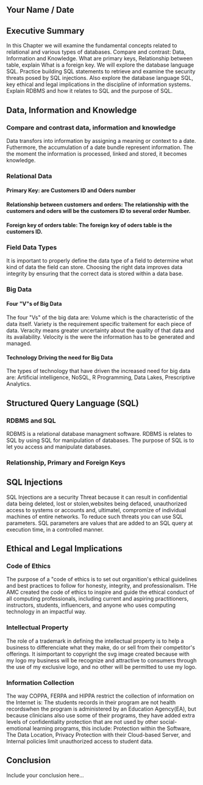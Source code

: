 ## Your Name / Date

## Executive Summary
In this Chapter we will examine the fundamental concepts related to relational and various types of databases. 
Compare and contrast: Data, Information and Knowledge. What are primary keys, Relationship between table,
explain What is a foreign key. We will explore the database language SQL. Practice building SQL statements to retrieve and examine the security 
threats posed by SQL injections. Also explore the database language SQL, key ethical and legal implications in the discipline 
of information systems. Explain RDBMS and how it relates to SQL and the purpose of SQL. 

## Data, Information and Knowledge
### Compare and contrast data, information and knowledge
Data transfors into information by assigning a meaning or context to a date. Futhermore, the accumulation of a date bundle represent information. 
The the moment the information is processed, linked and stored, it becomes knowledge.

### Relational Data
#### Primary Key: are Customers ID and Oders number
#### Relationship between customers and orders: The relationship with the customers and oders will be the customers ID to several order Number.
#### Foreign key of orders table: The foreign key of oders table is the customers ID.
### Field Data Types
It is important to properly define the data type of a field to determine what kind of data the field can store. Choosing the right data improves
data integrity by ensuring that the correct data is stored within a data base.

### Big Data
#### Four "V"s of Big Data
The four "Vs" of the big data are: Volume which is the characteristic of the data itself. Variety is the requirement specific traitement for each piece of data.
Veracity means greater uncertainty about the quality of that data and its availability. Velocity is the were the information has to be generated and managed.
#### Technology Driving the need for Big Data
The types of technology that have driven the increased need for big data are: Artificial intelligence, NoSQL, R Programming, Data Lakes, Prescriptive  Analytics.

## Structured Query Language (SQL) 
### RDBMS and SQL
RDBMS is a relational database managment software. RDBMS is relates to SQL by using SQL for manipulation of databases. The purpose of SQL is to let you access and manipulate databases.
### Relationship, Primary and Foreign Keys

## SQL Injections
SQL Injections are a security Threat because it can result in confidential data being deleted, lost or stolen,websites being defaced,
unauthorized access to systems or accounts and, ultimatel, compromize of individual machines of entire networks.
To reduce such threats you can use SQL parameters. SQL parameters are values that are added to an SQL query at execution time, in a controlled manner.

## Ethical and Legal Implications
### Code of Ethics
The purpose of a "code of ethics is to set out organition's ethical guidelines and best practices to follow for honesty, integrity, and professionalism.
THe AMC created the code of ethics to inspire and guide the ethical conduct of all computing professionals, including current and aspiring practitioners, instructors, students, influencers, and anyone who uses computing technology in an impactful way.
### Intellectual Property
 The role of a trademark in defining the intellectual property is to help a business to differenciate what they make, do or sell from their competitor's offerings.
 It isimportant to copyright the svg image created because with my logo my business will  be recognize and attractive to consumers through the use of my exclusive logo, and no other will be permitted to use my logo. 
### Information Collection
The way COPPA, FERPA and HIPPA restrict the collection of information on the Internet is: The students records in their program are not health recordswhen the program is administered by an Education Agency(EA), but because clinicians also use some of their programs, they have added extra levels of confidentiality protection that are not used by other social-emotional learning programs, this include: Protection within the Software, The Data Location, Privacy Protection with their Cloud-based Server, and Internal policies limit unauthorized access to student data.

## Conclusion
Include your conclusion here...
